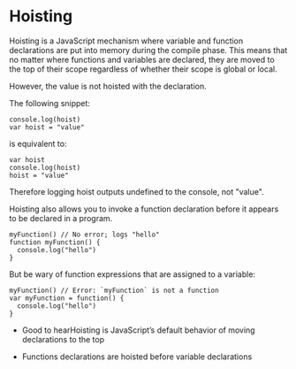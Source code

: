 # Hoisting

Hoisting is a JavaScript mechanism where variable and function declarations are put into memory during the compile phase. This means that no matter where functions and variables are declared, they are moved to the top of their scope regardless of whether their scope is global or local.

However, the value is not hoisted with the declaration.

The following snippet:

```
console.log(hoist)
var hoist = "value"
```

is equivalent to:


```
var hoist
console.log(hoist)
hoist = "value"
```

Therefore logging hoist outputs undefined to the console, not "value".

Hoisting also allows you to invoke a function declaration before it appears to be declared in a program.

```
myFunction() // No error; logs "hello"
function myFunction() {
  console.log("hello")
}
```

But be wary of function expressions that are assigned to a variable:

```
myFunction() // Error: `myFunction` is not a function
var myFunction = function() {
  console.log("hello")
}
```

- Good to hearHoisting is JavaScript’s default behavior of moving declarations to the top

- Functions declarations are hoisted before variable declarations